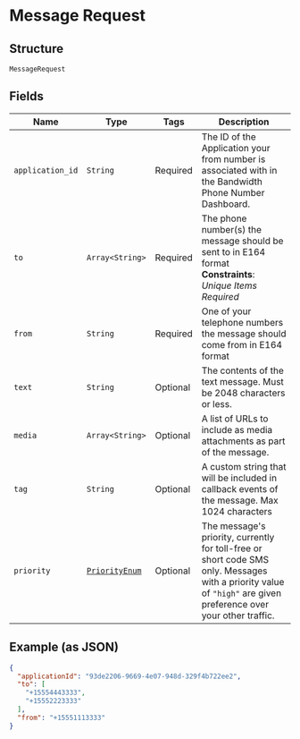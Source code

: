 
# Message Request

## Structure

`MessageRequest`

## Fields

| Name | Type | Tags | Description |
|  --- | --- | --- | --- |
| `application_id` | `String` | Required | The ID of the Application your from number is associated with in the Bandwidth Phone Number Dashboard. |
| `to` | `Array<String>` | Required | The phone number(s) the message should be sent to in E164 format<br>**Constraints**: *Unique Items Required* |
| `from` | `String` | Required | One of your telephone numbers the message should come from in E164 format |
| `text` | `String` | Optional | The contents of the text message. Must be 2048 characters or less. |
| `media` | `Array<String>` | Optional | A list of URLs to include as media attachments as part of the message. |
| `tag` | `String` | Optional | A custom string that will be included in callback events of the message. Max 1024 characters |
| `priority` | [`PriorityEnum`](/doc/Messaging/models/priority-enum.md) | Optional | The message's priority, currently for toll-free or short code SMS only. Messages with a priority value of `"high"` are given preference over your other traffic. |

## Example (as JSON)

```json
{
  "applicationId": "93de2206-9669-4e07-948d-329f4b722ee2",
  "to": [
    "+15554443333",
    "+15552223333"
  ],
  "from": "+15551113333"
}
```

